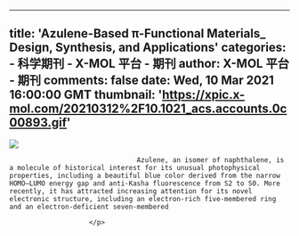 
---
title: 'Azulene-Based π-Functional Materials_ Design, Synthesis, and Applications'
categories: 
    - 科学期刊
    - X-MOL 平台 - 期刊
author: X-MOL 平台 - 期刊
comments: false
date: Wed, 10 Mar 2021 16:00:00 GMT
thumbnail: 'https://xpic.x-mol.com/20210312%2F10.1021_acs.accounts.0c00893.gif'
---

<div>   
<p><img src="https://xpic.x-mol.com/20210312%2F10.1021_acs.accounts.0c00893.gif" referrerpolicy="no-referrer"></p><p>
                            
                                    Azulene, an isomer of naphthalene, is a molecule of historical interest for its unusual photophysical properties, including a beautiful blue color derived from the narrow HOMO–LUMO energy gap and anti-Kasha fluorescence from S2 to S0. More recently, it has attracted increasing attention for its novel electronic structure, including an electron-rich five-membered ring and an electron-deficient seven-membered
                            
                        </p>  
</div>
            